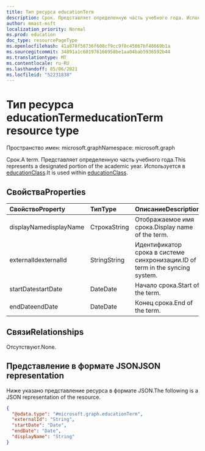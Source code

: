 ```yaml
---
title: Тип ресурса educationTerm
description: Срок. Представляет определенную часть учебного года. Используется в educationClass.
author: mmast-msft
localization_priority: Normal
ms.prod: education
doc_type: resourcePageType
ms.openlocfilehash: 41a878f58736f608cf9cc9f0c45867bf48669b1a
ms.sourcegitcommit: 34891a1c601976166958be1aa04bab5936592b44
ms.translationtype: MT
ms.contentlocale: ru-RU
ms.lasthandoff: 05/06/2021
ms.locfileid: "52231838"
---
```

# <a name="educationterm-resource-type"></a><span data-ttu-id="e3d32-105">Тип ресурса educationTerm</span><span class="sxs-lookup"><span data-stu-id="e3d32-105">educationTerm resource type</span></span>

<span data-ttu-id="e3d32-106">Пространство имен: microsoft.graph</span><span class="sxs-lookup"><span data-stu-id="e3d32-106">Namespace: microsoft.graph</span></span>

<span data-ttu-id="e3d32-107">Срок.</span><span class="sxs-lookup"><span data-stu-id="e3d32-107">A term.</span></span> <span data-ttu-id="e3d32-108">Представляет определенную часть учебного года.</span><span class="sxs-lookup"><span data-stu-id="e3d32-108">This represents a designated portion of the academic year.</span></span> <span data-ttu-id="e3d32-109">Используется в [educationClass](educationclass.md).</span><span class="sxs-lookup"><span data-stu-id="e3d32-109">It is used within [educationClass](educationclass.md).</span></span>

## <a name="properties"></a><span data-ttu-id="e3d32-110">Свойства</span><span class="sxs-lookup"><span data-stu-id="e3d32-110">Properties</span></span>

| <span data-ttu-id="e3d32-111">Свойство</span><span class="sxs-lookup"><span data-stu-id="e3d32-111">Property</span></span>    | <span data-ttu-id="e3d32-112">Тип</span><span class="sxs-lookup"><span data-stu-id="e3d32-112">Type</span></span>   | <span data-ttu-id="e3d32-113">Описание</span><span class="sxs-lookup"><span data-stu-id="e3d32-113">Description</span></span>                       |
| :---------- | :----- | :-------------------------------- |
| <span data-ttu-id="e3d32-114">displayName</span><span class="sxs-lookup"><span data-stu-id="e3d32-114">displayName</span></span> | <span data-ttu-id="e3d32-115">Строка</span><span class="sxs-lookup"><span data-stu-id="e3d32-115">String</span></span> | <span data-ttu-id="e3d32-116">Отображаемое имя срока.</span><span class="sxs-lookup"><span data-stu-id="e3d32-116">Display name of the term.</span></span>         |
| <span data-ttu-id="e3d32-117">externalId</span><span class="sxs-lookup"><span data-stu-id="e3d32-117">externalId</span></span>  | <span data-ttu-id="e3d32-118">String</span><span class="sxs-lookup"><span data-stu-id="e3d32-118">String</span></span> | <span data-ttu-id="e3d32-119">Идентификатор срока в системе синхронизации.</span><span class="sxs-lookup"><span data-stu-id="e3d32-119">ID of term in the syncing system.</span></span> |
| <span data-ttu-id="e3d32-120">startDate</span><span class="sxs-lookup"><span data-stu-id="e3d32-120">startDate</span></span>   | <span data-ttu-id="e3d32-121">Date</span><span class="sxs-lookup"><span data-stu-id="e3d32-121">Date</span></span>   | <span data-ttu-id="e3d32-122">Начало срока.</span><span class="sxs-lookup"><span data-stu-id="e3d32-122">Start of the term.</span></span>                |
| <span data-ttu-id="e3d32-123">endDate</span><span class="sxs-lookup"><span data-stu-id="e3d32-123">endDate</span></span>     | <span data-ttu-id="e3d32-124">Date</span><span class="sxs-lookup"><span data-stu-id="e3d32-124">Date</span></span>   | <span data-ttu-id="e3d32-125">Конец срока.</span><span class="sxs-lookup"><span data-stu-id="e3d32-125">End of the term.</span></span>                  |

## <a name="relationships"></a><span data-ttu-id="e3d32-126">Связи</span><span class="sxs-lookup"><span data-stu-id="e3d32-126">Relationships</span></span>

<span data-ttu-id="e3d32-127">Отсутствуют.</span><span class="sxs-lookup"><span data-stu-id="e3d32-127">None.</span></span>

## <a name="json-representation"></a><span data-ttu-id="e3d32-128">Представление в формате JSON</span><span class="sxs-lookup"><span data-stu-id="e3d32-128">JSON representation</span></span>

<span data-ttu-id="e3d32-129">Ниже указано представление ресурса в формате JSON.</span><span class="sxs-lookup"><span data-stu-id="e3d32-129">The following is a JSON representation of the resource.</span></span>

<!-- {
  "blockType": "resource",
  "@odata.type": "microsoft.graph.educationTerm"
}
-->

```json
{
  "@odata.type": "#microsoft.graph.educationTerm",
  "externalId": "String",
  "startDate": "Date",
  "endDate": "Date",
  "displayName": "String"
}
```
